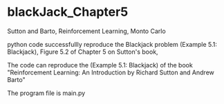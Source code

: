 # blackJack_Chapter5
Sutton and Barto, Reinforcement Learning, Monto Carlo

python code successfullly reproduce the Blackjack problem (Example 5.1: Blackjack), Figure 5.2 of Chapter 5 on Sutton's book,

The code can reproduce the (Example 5.1: Blackjack) of the book "Reinforcement Learning: An Introduction by Richard Sutton and Andrew Barto"

The program file is main.py
